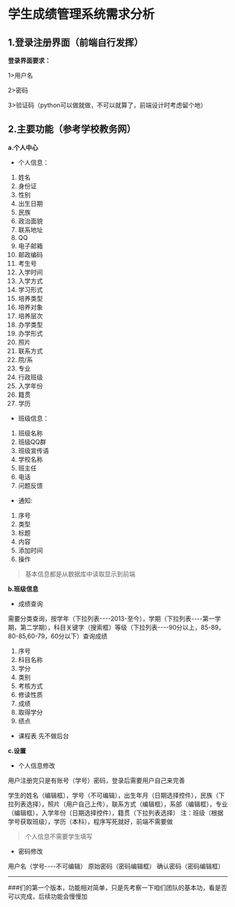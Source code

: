 # 学生成绩管理系统需求分析
## 1.登录注册界面（前端自行发挥）
**登录界面要求：**

1>用户名

2>密码
             
3>验证码（python可以做就做，不可以就算了，前端设计时考虑留个地）
                
## 2.主要功能（参考学校教务网）
**a.个人中心**
* 个人信息：
1. 姓名
2. 身份证
3. 性别
4. 出生日期
5. 民族
6. 政治面貌
7. 联系地址
8. QQ
9. 电子邮箱
10. 邮政编码
11. 考生号
12. 入学时间
13. 入学方式
14. 学习形式
15. 培养类型
16. 培养对象
17. 培养层次
18. 办学类型
19. 办学形式
20. 照片
21. 联系方式 
22. 院/系
23. 专业
24. 行政班级
25. 入学年份
26. 籍贯
27. 学历

- 班级信息：
1. 班级名称
2. 班级QQ群
3. 班级宣传语
4. 学校名称
5. 班主任
6. 电话
7. 问题反馈

- 通知:
1. 序号
2. 类型
3. 标题
4. 内容
5. 添加时间
6. 操作

> 基本信息都是从数据库中读取显示到前端

**b.班级信息**
* 成绩查询

需要分类查询，按学年（下拉列表----2013-至今），学期（下拉列表----第一学期，第二学期），科目关键字（搜索框）等级（下拉列表----90分以上，85-89，80-85,60-79，60分以下）查询成绩

1. 序号 
2. 科目名称
3. 学分
4. 类别
5. 考核方式
6. 修读性质
7. 成绩
8. 取得学分
9. 绩点

- 课程表
先不做后台


**c.设置**
* 个人信息修改

用户注册完只是有账号（学号）密码，登录后需要用户自己来完善

学生的姓名（编辑框），学号（不可编辑），出生年月（日期选择控件），民族（下拉列表选择），照片（用户自己上传），联系方式（编辑框），系部（编辑框），专业（编辑框），入学年份（日期选择控件），籍贯（下拉列表选择）
注：班级（根据学号获取班级），学历（本科），程序写死就好，前端不需要做
> 个人信息不需要学生填写


* 密码修改

用户名（学号----不可编辑）
原始密码（密码编辑框）
确认密码（密码编辑框）

***
###们的第一个版本，功能相对简单，只是先考察一下咱们团队的基本功，看是否可以完成，后续功能会慢慢加
